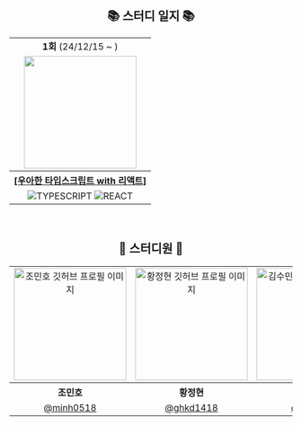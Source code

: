 <div align="center">

## 📚 스터디 일지 📚
<table>
  <tr>
    <td align="center"><b>1회</b> (24/12/15 ~ )</td>
  </tr>
  <tr>
    <td align="center"><img src="https://github.com/user-attachments/assets/105c07c7-2248-4a54-984b-cf41902d2638" width="200"></td>
  </tr>
  <tr>
    <th><a href="https://github.com/bookFE/woowahan-typescript">[우아한 타입스크립트 with 리액트]</a></th>
  </tr>
  <tr>
    <td align="center">
      <img alt="TYPESCRIPT" src="https://img.shields.io/badge/TYPESCRIPT-3178C6?style=flat&logo=Typescript&logoColor=white" />
      <img alt="REACT" src="https://img.shields.io/badge/REACT-61DAFB?style=flat&logo=React&logoColor=black" />
    </td>
  </tr>
</table>


<br />

## 🐾 스터디원 🐾
<table>
<tbody>
<tr>
<td align="center"> <img width="200" alt="조민호 깃허브 프로필 이미지" src="https://github.com/minh0518.png"></td>
  <td align="center"> <img width="200" alt="황정현 깃허브 프로필 이미지" src="https://github.com/ghkd1418.png"></td>
<td align="center"> <img width="200" alt="김수민 깃허브 프로필 이미지" src="https://github.com/ssuminii.png"></td>
</tr>
<tr>
<th align="center">조민호</th>
<th align="center">황정현</th>
<th align="center">김수민</th>
</tr>
<tr>
<td align="center" width="120"><a href="https://github.com/minh0518">@minh0518</a></td>
<td align="center" width="120"><a href="https://github.com/ghkd1418">@ghkd1418</a></td>
<td align="center" width="120"><a href="https://github.com/ssuminii">@ssuminii</a></td>
</tr>
</tbody>
</table>

</div>

<br/>
</div>
